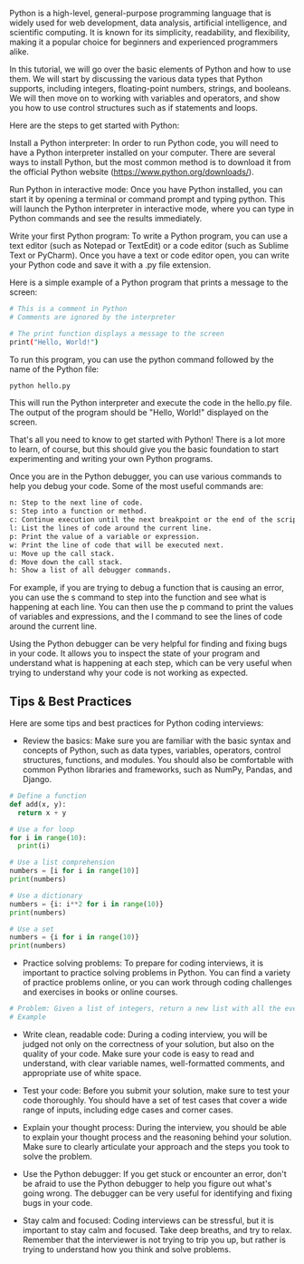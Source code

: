 Python is a high-level, general-purpose programming language that is widely used for web development, data analysis, artificial intelligence, and scientific computing. It is known for its simplicity, readability, and flexibility, making it a popular choice for beginners and experienced programmers alike.

In this tutorial, we will go over the basic elements of Python and how to use them. We will start by discussing the various data types that Python supports, including integers, floating-point numbers, strings, and booleans. We will then move on to working with variables and operators, and show you how to use control structures such as if statements and loops.

Here are the steps to get started with Python:

Install a Python interpreter: In order to run Python code, you will need to have a Python interpreter installed on your computer. There are several ways to install Python, but the most common method is to download it from the official Python website (https://www.python.org/downloads/).

Run Python in interactive mode: Once you have Python installed, you can start it by opening a terminal or command prompt and typing python. This will launch the Python interpreter in interactive mode, where you can type in Python commands and see the results immediately.

Write your first Python program: To write a Python program, you can use a text editor (such as Notepad or TextEdit) or a code editor (such as Sublime Text or PyCharm). Once you have a text or code editor open, you can write your Python code and save it with a .py file extension.

Here is a simple example of a Python program that prints a message to the screen:

```bash
# This is a comment in Python
# Comments are ignored by the interpreter

# The print function displays a message to the screen
print("Hello, World!")
```

To run this program, you can use the python command followed by the name of the Python file:

```bash
python hello.py

```

This will run the Python interpreter and execute the code in the hello.py file. The output of the program should be "Hello, World!" displayed on the screen.

That's all you need to know to get started with Python! There is a lot more to learn, of course, but this should give you the basic foundation to start experimenting and writing your own Python programs.


Once you are in the Python debugger, you can use various commands to help you debug your code. Some of the most useful commands are:

```bash
n: Step to the next line of code.
s: Step into a function or method.
c: Continue execution until the next breakpoint or the end of the script.
l: List the lines of code around the current line.
p: Print the value of a variable or expression.
w: Print the line of code that will be executed next.
u: Move up the call stack.
d: Move down the call stack.
h: Show a list of all debugger commands.
```

For example, if you are trying to debug a function that is causing an error, you can use the s command to step into the function and see what is happening at each line. You can then use the p command to print the values of variables and expressions, and the l command to see the lines of code around the current line.

Using the Python debugger can be very helpful for finding and fixing bugs in your code. It allows you to inspect the state of your program and understand what is happening at each step, which can be very useful when trying to understand why your code is not working as expected.


## Tips & Best Practices 

Here are some tips and best practices for Python coding interviews:

* Review the basics: Make sure you are familiar with the basic syntax and concepts of Python, such as data types, variables, operators, control structures, functions, and modules. You should also be comfortable with common Python libraries and frameworks, such as NumPy, Pandas, and Django.

```python
# Define a function
def add(x, y):
  return x + y

# Use a for loop
for i in range(10):
  print(i)

# Use a list comprehension
numbers = [i for i in range(10)]
print(numbers)

# Use a dictionary
numbers = {i: i**2 for i in range(10)}
print(numbers)

# Use a set
numbers = {i for i in range(10)}
print(numbers)
```

* Practice solving problems: To prepare for coding interviews, it is important to practice solving problems in Python. You can find a variety of practice problems online, or you can work through coding challenges and exercises in books or online courses.

```python
# Problem: Given a list of integers, return a new list with all the even numbers doubled.
# Example
```

* Write clean, readable code: During a coding interview, you will be judged not only on the correctness of your solution, but also on the quality of your code. Make sure your code is easy to read and understand, with clear variable names, well-formatted comments, and appropriate use of white space.

* Test your code: Before you submit your solution, make sure to test your code thoroughly. You should have a set of test cases that cover a wide range of inputs, including edge cases and corner cases.

* Explain your thought process: During the interview, you should be able to explain your thought process and the reasoning behind your solution. Make sure to clearly articulate your approach and the steps you took to solve the problem.

* Use the Python debugger: If you get stuck or encounter an error, don't be afraid to use the Python debugger to help you figure out what's going wrong. The debugger can be very useful for identifying and fixing bugs in your code.

* Stay calm and focused: Coding interviews can be stressful, but it is important to stay calm and focused. Take deep breaths, and try to relax. Remember that the interviewer is not trying to trip you up, but rather is trying to understand how you think and solve problems.